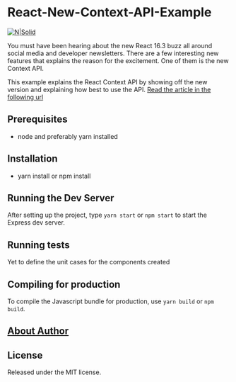 # React-New-Context-API-Example

[![N|Solid](http://ranjithprabhu.in/images/2018/09/06/new-react-context-api.jpg)](http://ranjithprabhu.in/index.php/web-technologies/react/79-new-react-context-api)

You must have been hearing about the new React 16.3 buzz all around social media and developer newsletters. There are a few interesting new features that explains the reason for the excitement. One of them is the new Context API.

This example explains the React Context API by showing off the new version and explaining how best to use the API.
[Read the article in the following url](http://ranjithprabhu.in/index.php/web-technologies/react/79-new-react-context-api)

Prerequisites
----------------------------------
* node and preferably yarn installed

Installation
--------------------------------------
* yarn install or npm install

Running the Dev Server
--------------------------------------
After setting up the project, type `yarn start` or `npm start` to start the Express dev server.

Running tests
--------------------------------------
Yet to define the unit cases for the components created

Compiling for production
---------------------------------------
To compile the Javascript bundle for production, use `yarn build` or `npm build`.

[About Author](http://ranjithprabhu.in)
---------------------------------------
License
---------------------------------------
Released under the MIT license.